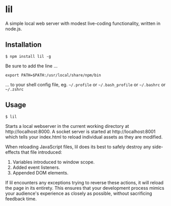 lil
=======

A simple local web server with modest live-coding functionality, written in node.js.

Installation
----------------------

```shell
$ npm install lil -g
```

Be sure to add the line ...

```shell
export PATH=$PATH:/usr/local/share/npm/bin
```
... to your shell config file, eg. `~/.profile` or `~/.bash_profile` or `~/.bashrc` or `~/.zshrc`


Usage
-----

```shell
$ lil
```

Starts a local webserver in the current working directory at http://localhost:8000. A socket server is started at http://localhost:8001 which tells your index.html to reload individual assets as they are modified.

When reloading JavaScript files, lil does its best to safely destroy any side-effects that file introduced:

1. Variables introduced to window scope.
2. Added event listeners.
3. Appended DOM elements.

If lil encounters any exceptions trying to reverse these actions, it will reload the page in its entirety. This ensures that your development process mimics your audience's experience as closely as possible, without sacrificing feedback time.
